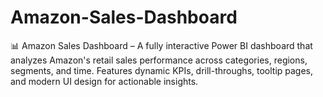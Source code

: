 # Amazon-Sales-Dashboard
📊 Amazon Sales Dashboard – A fully interactive Power BI dashboard that analyzes Amazon's retail sales performance across categories, regions, segments, and time. Features dynamic KPIs, drill-throughs, tooltip pages, and modern UI design for actionable insights.

